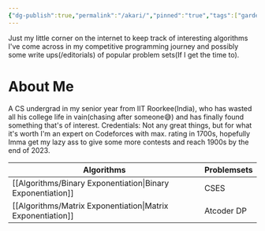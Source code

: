 ```yaml
---
{"dg-publish":true,"permalink":"/akari/","pinned":"true","tags":["gardenEntry"],"created":"2023-10-25T19:24:36.303+05:30","updated":"2023-10-25T22:40:14.602+05:30"}
---
```


Just my little corner on the internet to keep track of interesting algorithms I've come across in my competitive programming journey and possibly some write ups(/editorials) of popular problem sets(If I get the time to).

# About Me
A CS undergrad in my senior year from IIT Roorkee(India), who has wasted all his college life in vain(chasing after someone😅) and has finally found something that's of interest.
Credentials: Not any great things, but for what it's worth I'm an expert on Codeforces with max. rating in 1700s, hopefully Imma get my lazy ass to give some more contests and reach 1900s by the end of 2023.


| Algorithms                | Problemsets             |
| --------------------------| ------------------------|
| [[Algorithms/Binary Exponentiation\|Binary Exponentiation]]                    | CSES                   |
| [[Algorithms/Matrix Exponentiation\|Matrix Exponentiation]]                 | Atcoder DP                  |
